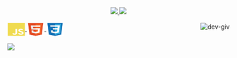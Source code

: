 <div align="center">
  <a href="https://github.com/LUC4S-dev">
  <img height="180em" src="https://github-readme-stats.vercel.app/api?username=LUC4S-dev&show_icons=true&theme=dracula&include_all_commits=true&count_private=true"/>
  <img height="180em" src="https://github-readme-stats.vercel.app/api/top-langs/?username=LUC4S-dev&layout=compact&langs_count=7&theme=dracula"/>
</div>
  
 
<div style="display: inline_block"><br>
  <img align="center" alt="Lucas-Js" height="30" width="40" src="https://raw.githubusercontent.com/devicons/devicon/master/icons/javascript/javascript-plain.svg">
  <img align="center" alt="Lucas-HTML" height="30" width="40" src="https://raw.githubusercontent.com/devicons/devicon/master/icons/html5/html5-original.svg">
  <img align="center" alt="Lucas-CSS" height="30" width="40" src="https://raw.githubusercontent.com/devicons/devicon/master/icons/css3/css3-original.svg">
   <img align="right" alt="dev-giv" src="https://media.giphy.com/media/n5Zey0rk2AduKpwpTT/giphy.gif">
 </div>
  
  <br>
  
  <div>  
     <a href = "mailto:lucaslenisbenicio@hotmail.com"><img src="https://img.shields.io/badge/-Gmail-%23333?style=for-the-badge&logo=gmail&logoColor=white"     target="_blank"></a>
  
</div>

